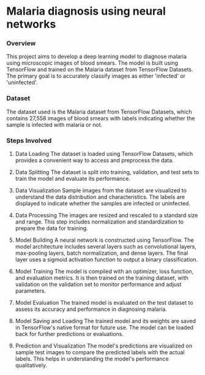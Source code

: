 # Malaria diagnosis using neural networks

### Overview
This project aims to develop a deep learning model to diagnose malaria using microscopic images of blood smears. The model is built using TensorFlow and trained on the Malaria dataset from TensorFlow Datasets. The primary goal is to accurately classify images as either 'infected' or 'uninfected'. <br>
### Dataset
The dataset used is the Malaria dataset from TensorFlow Datasets, which contains 27,558 images of blood smears with labels indicating whether the sample is infected with malaria or not. <br>
### Steps Involved <br>
1. Data Loading
The dataset is loaded using TensorFlow Datasets, which provides a convenient way to access and preprocess the data.

2. Data Splitting
The dataset is split into training, validation, and test sets to train the model and evaluate its performance.

3. Data Visualization
Sample images from the dataset are visualized to understand the data distribution and characteristics. The labels are displayed to indicate whether the samples are infected or uninfected.

4. Data Processing
The images are resized and rescaled to a standard size and range. This step includes normalization and standardization to prepare the data for training.

5. Model Building
A neural network is constructed using TensorFlow. The model architecture includes several layers such as convolutional layers, max-pooling layers, batch normalization, and dense layers. The final layer uses a sigmoid activation function to output a binary classification.

6. Model Training
The model is compiled with an optimizer, loss function, and evaluation metrics. It is then trained on the training dataset, with validation on the validation set to monitor performance and adjust parameters.

7. Model Evaluation
The trained model is evaluated on the test dataset to assess its accuracy and performance in diagnosing malaria.

8. Model Saving and Loading
The trained model and its weights are saved in TensorFlow's native format for future use. The model can be loaded back for further predictions or evaluations.

9. Prediction and Visualization
The model's predictions are visualized on sample test images to compare the predicted labels with the actual labels. This helps in understanding the model's performance qualitatively.
